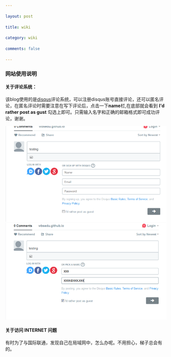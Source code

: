 ```yaml
---

layout: post

title: wiki

category: wiki

comments: false

---
```

### 网站使用说明
#### 关于评论系统：
该blog使用的是[disqus](https://disqus.com)评论系统，可以注册disqus账号直接评论，还可以匿名评论，在匿名评论时需要注意在写下评论后，点击一下**name**栏,在底部就会看到 **I'd rather post as gust** 勾选上即可。只需输入名字和正确的邮箱格式即可成功评论，谢谢。

![name](/images/name.PNG)
![gust](/images/gust.PNG)

#### 关于访问 INTERNET 问题
有时为了与国际联通，发现自己在局域网中，怎么办呢。不用担心，梯子总会有的。